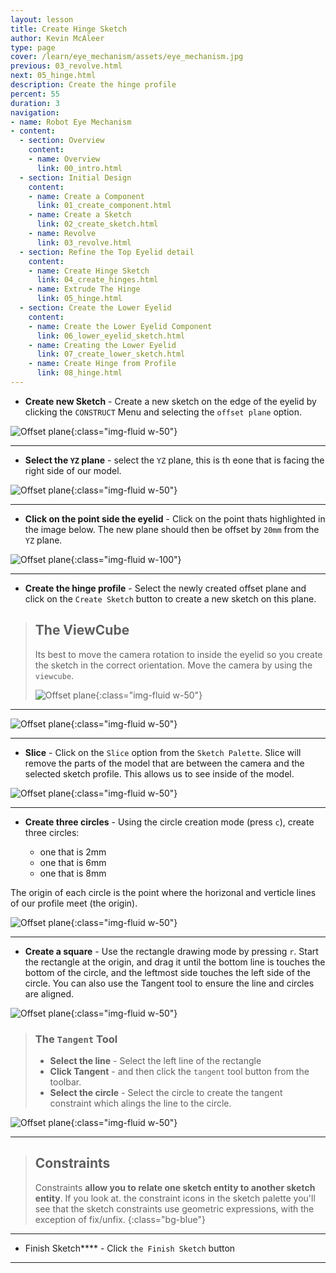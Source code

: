```yaml
---
layout: lesson
title: Create Hinge Sketch
author: Kevin McAleer
type: page
cover: /learn/eye_mechanism/assets/eye_mechanism.jpg
previous: 03_revolve.html
next: 05_hinge.html
description: Create the hinge profile
percent: 55
duration: 3
navigation:
- name: Robot Eye Mechanism
- content:
  - section: Overview
    content:
    - name: Overview
      link: 00_intro.html
  - section: Initial Design
    content:
    - name: Create a Component
      link: 01_create_component.html
    - name: Create a Sketch
      link: 02_create_sketch.html
    - name: Revolve
      link: 03_revolve.html
  - section: Refine the Top Eyelid detail
    content:
    - name: Create Hinge Sketch
      link: 04_create_hinges.html
    - name: Extrude The Hinge
      link: 05_hinge.html
  - section: Create the Lower Eyelid
    content:
    - name: Create the Lower Eyelid Component
      link: 06_lower_eyelid_sketch.html
    - name: Creating the Lower Eyelid
      link: 07_create_lower_sketch.html
    - name: Create Hinge from Profile
      link: 08_hinge.html
---
```



* **Create new Sketch** - Create a new sketch on the edge of the eyelid by clicking the `CONSTRUCT` Menu and selecting the `offset plane` option.

![Offset plane](assets/eye22.jpg){:class="img-fluid w-50"}

---

* **Select the `YZ` plane** - select the `YZ` plane, this is th eone that is facing the right side of our model.

![Offset plane](assets/eye23.jpg){:class="img-fluid w-50"}

---

* **Click on the point side the eyelid** - Click on the point thats highlighted in the image below. The new plane should then be offset by `20mm` from the `YZ` plane.

![Offset plane](assets/eye24.jpg){:class="img-fluid w-100"}

---

* **Create the hinge profile** - Select the newly created offset plane and click on the `Create Sketch` button to create a new sketch on this plane.

> ## The ViewCube
>
> Its best to move the camera rotation to inside the eyelid so you create the sketch in the correct orientation. Move the camera by using the `viewcube`.
>
> ![Offset plane](assets/eye25.jpg){:class="img-fluid w-50"}

---

![Offset plane](assets/eye26.jpg){:class="img-fluid w-50"}

---

* **Slice** - Click on the `Slice` option from the `Sketch Palette`. Slice will remove the parts of the model that are between the camera and the selected sketch profile. This allows us to see inside of the model.

![Offset plane](assets/eye27.jpg){:class="img-fluid w-50"}

---

* **Create three circles** - Using the circle creation mode (press `c`), create three circles:

  * one that is 2mm
  * one that is 6mm
  * one that is 8mm
  
The origin of each circle is the point where the horizonal and verticle lines of our profile meet (the origin).

![Offset plane](assets/eye28.jpg){:class="img-fluid w-50"}

---

* **Create a square** - Use the rectangle drawing mode by pressing `r`. Start the rectangle at the origin, and drag it until the bottom line is touches the bottom of the circle, and the leftmost side touches the left side of the circle. You can also use the Tangent tool to ensure the line and circles are aligned.

![Offset plane](assets/eye29.jpg){:class="img-fluid w-50"}

> ### The `Tangent` Tool
>
> * **Select the line** - Select the left line of the rectangle
> * **Click Tangent** - and then click the `tangent` tool button from the toolbar.
> * **Select the circle** - Select the circle to create the tangent constraint which alings the line to the circle.

![Offset plane](assets/eye30.jpg){:class="img-fluid w-50"}

---

> ## Constraints
>
> Constraints **allow you to relate one sketch entity to another sketch entity**. If you look at. the constraint icons in the sketch palette you'll see that the sketch constraints use geometric expressions, with the exception of fix/unfix.
{:class="bg-blue"}

---

* Finish Sketch**** - Click `the Finish Sketch` button

---
